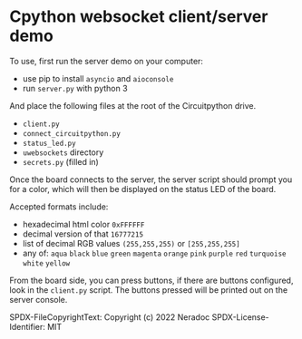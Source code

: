 # Cpython websocket client/server demo

To use, first run the server demo on your computer:

-	use pip to install `asyncio` and `aioconsole`
-	run `server.py` with python 3

And place the following files at the root of the Circuitpython drive.

-	`client.py`
-	`connect_circuitpython.py`
-	`status_led.py`
-	`uwebsockets` directory
-	`secrets.py` (filled in)

Once the board connects to the server, the server script should prompt you for a color, which will then be displayed on the status LED of the board.

Accepted formats include:

-	hexadecimal html color `0xFFFFFF`
-	decimal version of that `16777215`
-	list of decimal RGB values `(255,255,255)` or `[255,255,255]`
-	any of: `aqua` `black` `blue` `green` `magenta` `orange` `pink` `purple` `red` `turquoise` `white` `yellow`

From the board side, you can press buttons, if there are buttons configured, look in the `client.py` script. The buttons pressed will be printed out on the server console.


SPDX-FileCopyrightText: Copyright (c) 2022 Neradoc
SPDX-License-Identifier: MIT

